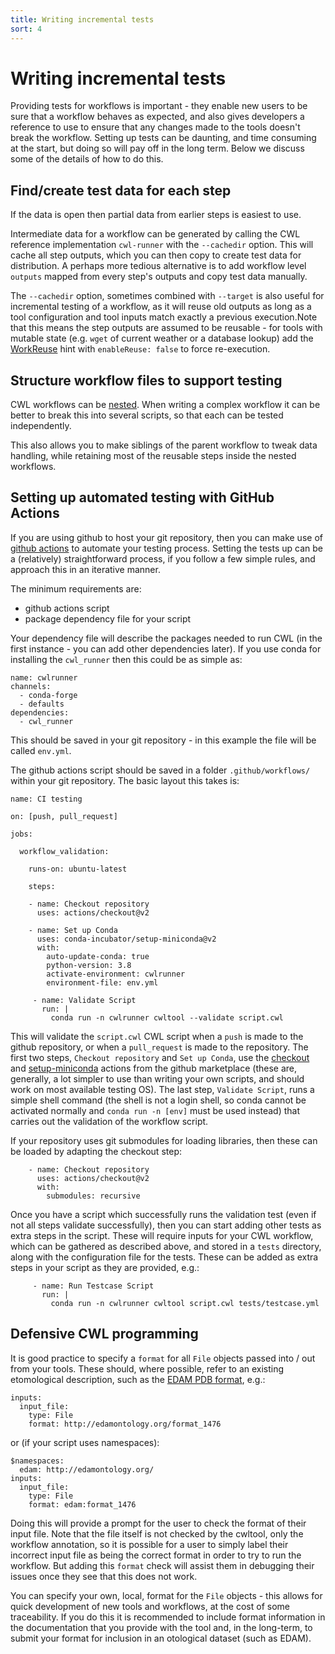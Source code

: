```yaml
---
title: Writing incremental tests
sort: 4
---
```


# Writing incremental tests

Providing tests for workflows is important - they enable new users to be sure that a workflow behaves as expected, and also gives developers a reference to use to ensure that any changes made to the tools doesn't break the workflow. Setting up tests can be daunting, and time consuming at the start, but doing so will pay off in the long term. Below we discuss some of the details of how to do this.

## Find/create test data for each step

If the data is open then partial data from earlier steps is easiest to use.

Intermediate data for a workflow can be generated by calling the CWL reference implementation `cwl-runner` with the `--cachedir` option. This will cache all step outputs, which you can then copy to create test data for distribution. A perhaps more tedious alternative is to add workflow level `outputs` mapped from every step's outputs and copy test data manually.

The `--cachedir` option, sometimes combined with `--target` is also useful for incremental testing of a workflow, as it will reuse old outputs as long as a tool configuration and tool inputs match exactly a previous execution.Note that this means the step outputs are assumed to be reusable - for tools with mutable state (e.g. `wget` of current weather or a database lookup) add the [WorkReuse](https://www.commonwl.org/v1.2/CommandLineTool.html#WorkReuse) hint with `enableReuse: false` to force re-execution.

## Structure workflow files to support testing

CWL workflows can be [nested](https://www.commonwl.org/user_guide/22-nested-workflows/index.html). When writing a complex workflow it can be better to break this into several scripts, so that each can be tested independently.

This also allows you to make siblings of the parent workflow to tweak data handling, while retaining most of the reusable steps inside the nested workflows.


## Setting up automated testing with GitHub Actions

If you are using github to host your git repository, then you can make use of [github actions](https://docs.github.com/en/actions) to automate your testing process. Setting the tests up can be a (relatively) straightforward process, if you follow a few simple rules, and approach this in an iterative manner.

The minimum requirements are:
- github actions script
- package dependency file for your script

Your dependency file will describe the packages needed to run CWL (in the first instance - you can add other dependencies later). If you use conda for installing the `cwl_runner` then this could be as simple as:
```
name: cwlrunner
channels:
  - conda-forge
  - defaults
dependencies:
  - cwl_runner
```
This should be saved in your git repository - in this example the file will be called `env.yml`.

The github actions script should be saved in a folder `.github/workflows/` within your git repository. The basic layout this takes is:
```
name: CI testing

on: [push, pull_request]

jobs:

  workflow_validation:
  
    runs-on: ubuntu-latest
    
    steps:
    
    - name: Checkout repository
      uses: actions/checkout@v2
    
    - name: Set up Conda
      uses: conda-incubator/setup-miniconda@v2
      with:
        auto-update-conda: true
        python-version: 3.8
        activate-environment: cwlrunner
        environment-file: env.yml
     
     - name: Validate Script
       run: |
         conda run -n cwlrunner cwltool --validate script.cwl
```
This will validate the `script.cwl` CWL script when a `push` is made to the github repository, or when a `pull_request` is made to the repository. The first two steps, `Checkout repository` and `Set up Conda`, use the [checkout](https://github.com/actions/checkout) and [setup-miniconda](https://github.com/conda-incubator/setup-miniconda) actions from the github marketplace (these are, generally, a lot simpler to use than writing your own scripts, and should work on most available testing OS). The last step, `Validate Script`, runs a simple shell command (the shell is not a login shell, so conda cannot be activated normally and `conda run -n [env]` must be used instead) that carries out the validation of the workflow script.

If your repository uses git submodules for loading libraries, then these can be loaded by adapting the checkout step:
```
    - name: Checkout repository
      uses: actions/checkout@v2
      with:
        submodules: recursive
```




Once you have a script which successfully runs the validation test (even if not all steps validate successfully), then you can start adding other tests as extra steps in the script. These will require inputs for your CWL workflow, which can be gathered as described above, and stored in a `tests` directory, along with the configuration file for the tests. These can be added as extra steps in your script as they are provided, e.g.:
```
     - name: Run Testcase Script
       run: |
         conda run -n cwlrunner cwltool script.cwl tests/testcase.yml
```



## Defensive CWL programming

It is good practice to specify a `format` for all `File` objects passed into / out from your tools. These should, where possible, refer to an existing etomological description, such as the [EDAM PDB format](http://edamontology.org/format_1476), e.g.:
```
inputs:
  input_file:
    type: File
    format: http://edamontology.org/format_1476
```
or (if your script uses namespaces):
```
$namespaces:
  edam: http://edamontology.org/
inputs:
  input_file:
    type: File
    format: edam:format_1476
```

Doing this will provide a prompt for the user to check the format of their input file. Note that the file itself is not checked by the cwltool, only the workflow annotation, so it is possible for a user to simply label their incorrect input file as being the correct format in order to try to run the workflow. But adding this `format` check will assist them in debugging their issues once they see that this does not work.

You can specify your own, local, format for the `File` objects - this allows for quick development of new tools and workflows, at the cost of some traceability. If you do this it is recommended to include format information in the documentation that you provide with the tool and, in the long-term, to submit your format for inclusion in an otological dataset (such as EDAM).
